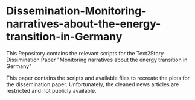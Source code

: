 # Dissemination-Monitoring-narratives-about-the-energy-transition-in-Germany
This Repository contains the relevant scripts for the Text2Story Dissimination Paper "Monitoring narratives about the energy transition in Germany"

This paper contains the scripts and available files to recreate the plots for the dissemination paper. 
Unfortunately, the cleaned news articles are restricted and not publicly available.

